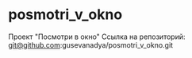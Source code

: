 # posmotri_v_okno
Проект "Посмотри в окно"
Ссылка на репозиторий:
git@github.com:gusevanadya/posmotri_v_okno.git
